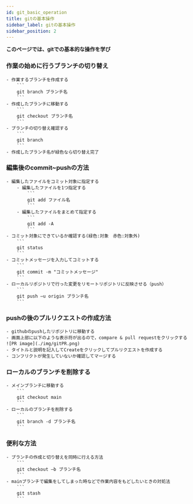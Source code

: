 ```yaml
---
id: git_basic_operation
title: gitの基本操作
sidebar_label: gitの基本操作
sidebar_position: 2
---
```

**このページでは、gitでの基本的な操作を学び**


### 作業の始めに行うブランチの切り替え
    - 作業するブランチを作成する
        ```
        git branch ブランチ名
        ```
    - 作成したブランチに移動する
        ```
        git checkout ブランチ名
        ``` 
    - ブランチの切り替え確認する
        ```
        git branch
        ```
    - 作成したブランチ名が緑色なら切り替え完了
### 編集後のcommit~pushの方法
    - 編集したファイルをコミット対象に指定する
        - 編集したファイルを1つ指定する
            ```
            git add ファイル名
            ```
        - 編集したファイルをまとめて指定する
            ```
            git add -A
            ```
    - コミット対象にできているか確認する(緑色:対象　赤色:対象外)
        ```
        git status
        ```
    - コミットメッセージを入力してコミットする
        ```
        git commit -m "コミットメッセージ"
        ```
    - ローカルリポジトリで行った変更をリモートリポジトリに反映させる（push）
        ```
        git push –u origin ブランチ名
        ```
### pushの後のプルリクエストの作成方法
    - githubのpushしたリポジトリに移動する
    - 画面上部に以下のような表示符が出るので，compare & pull requestをクリックする
    ![PR image](./img/gitPR.png)
    - タイトルと説明を記入してCreateをクリックしてプルリクエストを作成する
    - コンフリクトが発生していないか確認してマージする

### ローカルのブランチを削除する
    - メインブランチに移動する
        ```
        git checkout main
        ```
    - ローカルのブランチを削除する
        ```
        git branch -d ブランチ名
        ```

### 便利な方法
    - ブランチの作成と切り替えを同時に行える方法
        ```
        git checkout –b ブランチ名
        ```
    - mainブランチで編集をしてしまった時などで作業内容をもどしたいときの対処法
        ```
        git stash
        ```



